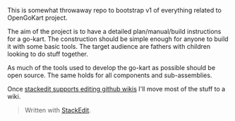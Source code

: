 This is somewhat throwaway repo to bootstrap v1 of everything related to OpenGoKart project.

The aim of the project is to have a detailed plan/manual/build instructions for a go-kart. The construction should be simple enough for anyone to build it with some basic tools. The target audience are fathers with children looking to do stuff together.

As much of the tools used to develop the go-kart as possible should be open source. The same holds for all components and sub-assemblies.

Once [stackedit supports editing github wikis](https://github.com/benweet/stackedit/issues/1141) I'll move most of the stuff to a wiki.

> Written with [StackEdit](https://stackedit.io/).
<!--stackedit_data:
eyJoaXN0b3J5IjpbLTgyOTY2MDQzOV19
-->